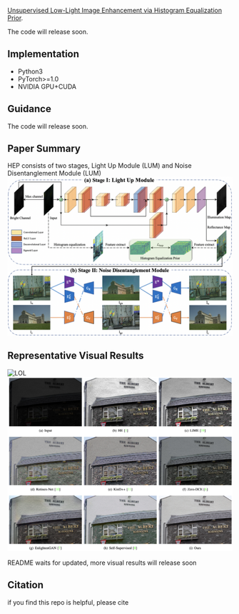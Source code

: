 [Unsupervised Low-Light Image Enhancement via Histogram Equalization Prior](https://arxiv.org/abs/2112.01766). 

The code will release soon.
## Implementation
* Python3
* PyTorch>=1.0
* NVIDIA GPU+CUDA
## Guidance
The code will release soon.
## Paper Summary
HEP consists of two stages, Light Up Module (LUM) and Noise Disentanglement Module (LUM)
![Main Pipeline](assets/HEP.png)
## Representative Visual Results
![LOL](assets/LOL.png)
![SCIE](assets/SCIE.png)


README waits for updated, more visual results will release soon
## Citation
if you find this repo is helpful, please cite
